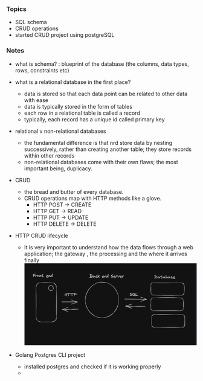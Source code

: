 
### Topics  
- SQL schema
- CRUD operations
- started CRUD project using postgreSQL 

### Notes  
-  what is schema? : blueprint of the database (the columns, data types, rows, constraints etc)
- what is a relational database in the first place?
    - data is stored so that each data point can be related to other data with ease
    - data is typically stored in the form of tables
    - each row in a relational table is called a record 
    - typically, each record has a unique id called primary key
- relational v non-relational databases
    - the fundamental difference is that nrd store data by nesting successively, rather than creating another table; they store records within other records 
    - non-relational databases come with their own flaws; the most important being, duplicacy. 
- CRUD
    - the bread and butter of every database.
    - CRUD operations map with HTTP methods like a glove. 
        - HTTP POST -> CREATE
        - HTTP GET -> READ
        - HTTP PUT -> UPDATE
        - HTTP DELETE -> DELETE
- HTTP CRUD lifecycle
    - it is very important to understand how the data flows through a web application; the gateway , the processing and the where it arrives finally
    ![HTTP CRUD lifecycle illustration](../res/http_crud.png)

    

- Golang Postgres CLI project
    - installed postgres and checked if it is working properly
    - 